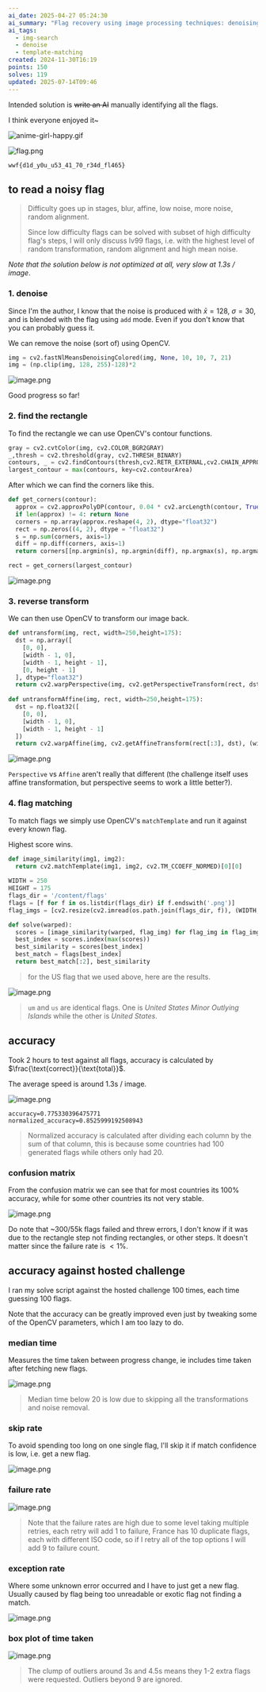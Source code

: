 ```yaml
---
ai_date: 2025-04-27 05:24:30
ai_summary: "Flag recovery using image processing techniques: denoising, contour detection, and template matching."
ai_tags:
  - img-search
  - denoise
  - template-matching
created: 2024-11-30T16:19
points: 150
solves: 119
updated: 2025-07-14T09:46
---
```


Intended solution is ~~write an AI~~ manually identifying all the flags.

I think everyone enjoyed it~

![anime-girl-happy.gif](https://res.cloudinary.com/kumonochisanaka/image/upload/v1733003711/2024/11/a496abdc109a17b9e6891a9510d9f51e.gif)

![flag.png](https://res.cloudinary.com/kumonochisanaka/image/upload/v1733004816/2024/11/e212104933871bd5f223a0cc0f7f8a43.png)

```flag
wwf{d1d_y0u_u53_41_70_r34d_fl465}
```

## to read a noisy flag

> Difficulty goes up in stages, blur, affine, low noise, more noise, random alignment.
>
> Since low difficulty flags can be solved with subset of high difficulty flag's steps, I will only discuss lv99 flags, i.e. with the highest level of random transformation, random alignment and high mean noise.

*Note that the solution below is not optimized at all, very slow at 1.3s / image*.
### 1. denoise

Since I'm the author, I know that the noise is produced with $\bar{x}=128$, $\sigma=30$, and is blended with the flag using `add` mode. Even if you don't know that you can probably guess it.

We can remove the noise (sort of) using OpenCV.

```python
img = cv2.fastNlMeansDenoisingColored(img, None, 10, 10, 7, 21)
img = (np.clip(img, 128, 255)-128)*2
```

![image.png](https://res.cloudinary.com/kumonochisanaka/image/upload/v1733097250/2024/12/5c9a2ce2060d3fca12bc018928efe80c.png)

Good progress so far!

### 2. find the rectangle

To find the rectangle we can use OpenCV's contour functions.

```python
gray = cv2.cvtColor(img, cv2.COLOR_BGR2GRAY)
_,thresh = cv2.threshold(gray, cv2.THRESH_BINARY)
contours, _ = cv2.findContours(thresh,cv2.RETR_EXTERNAL,cv2.CHAIN_APPROX_SIMPLE)
largest_contour = max(contours, key=cv2.contourArea)
```

After which we can find the corners like this.

```python
def get_corners(contour):
  approx = cv2.approxPolyDP(contour, 0.04 * cv2.arcLength(contour, True), True)
  if len(approx) != 4: return None
  corners = np.array(approx.reshape(4, 2), dtype="float32")
  rect = np.zeros((4, 2), dtype = "float32")
  s = np.sum(corners, axis=1)
  diff = np.diff(corners, axis=1)
  return corners[[np.argmin(s), np.argmin(diff), np.argmax(s), np.argmax(diff)]]

rect = get_corners(largest_contour)
```

![image.png](https://res.cloudinary.com/kumonochisanaka/image/upload/v1733097261/2024/12/50b7451e1dfb963f3a5e50bbbc3ef2cc.png)

### 3. reverse transform

We can then use OpenCV to transform our image back.

```python
def untransform(img, rect, width=250,height=175):
  dst = np.array([
    [0, 0],
    [width - 1, 0],
    [width - 1, height - 1],
    [0, height - 1]
  ], dtype="float32")
  return cv2.warpPerspective(img, cv2.getPerspectiveTransform(rect, dst), (width, height))
  
def untransformAffine(img, rect, width=250,height=175):
  dst = np.float32([
    [0, 0],
    [width - 1, 0],
    [width - 1, height - 1]
  ])
  return cv2.warpAffine(img, cv2.getAffineTransform(rect[:3], dst), (width, height))
```

![image.png](https://res.cloudinary.com/kumonochisanaka/image/upload/v1733097777/2024/12/dfa4c1f2696c99a33730f8db02df7c15.png)

`Perspective` vs `Affine` aren't really that different (the challenge itself uses affine transformation, but perspective seems to work a little better?).

### 4. flag matching

To match flags we simply use OpenCV's `matchTemplate` and run it against every known flag.

Highest score wins.

```python
def image_similarity(img1, img2):
  return cv2.matchTemplate(img1, img2, cv2.TM_CCOEFF_NORMED)[0][0]
  
WIDTH = 250
HEIGHT = 175
flags_dir = '/content/flags'
flags = [f for f in os.listdir(flags_dir) if f.endswith('.png')]
flag_imgs = [cv2.resize(cv2.imread(os.path.join(flags_dir, f)), (WIDTH, HEIGHT)) for f in flags]

def solve(warped):
  scores = [image_similarity(warped, flag_img) for flag_img in flag_imgs]
  best_index = scores.index(max(scores))
  best_similarity = scores[best_index]
  best_match = flags[best_index]
  return best_match[:2], best_similarity
```

> for the US flag that we used above, here are the results.

![image.png](https://res.cloudinary.com/kumonochisanaka/image/upload/v1733101494/2024/12/81d3e0199242044e72bccdf8b25f4bb2.png)

> `um` and `us` are identical flags. One is *United States Minor Outlying Islands* while the other is *United States*.

## accuracy

Took 2 hours to test against all flags, accuracy is calculated by $\frac{\text{correct}}{\text{total}}$.

The average speed is around 1.3s / image.

![image.png](https://res.cloudinary.com/kumonochisanaka/image/upload/v1733096445/2024/12/d7360351bf4b0db40029cf21b9e541bc.png)

```
accuracy=0.775330396475771
normalized_accuracy=0.8525999192508943
```

> Normalized accuracy is calculated after dividing each column by the sum of that column, this is because some countries had 100 generated flags while others only had 20.

### confusion matrix

From the confusion matrix we can see that for most countries its 100% accuracy, while for some other countries its not very stable.

![image.png](https://res.cloudinary.com/kumonochisanaka/image/upload/v1733101724/2024/12/0442c8e92bdef8938aeccdba313f31b0.png)

Do note that ~300/55k flags failed and threw errors, I don't know if it was due to the rectangle step not finding rectangles, or other steps. It doesn't matter since the failure rate is $<1\%$.

## accuracy against hosted challenge

I ran my solve script against the hosted challenge 100 times, each time guessing 100 flags.

Note that the accuracy can be greatly improved even just by tweaking some of the OpenCV parameters, which I am too lazy to do.

### median time
Measures the time taken between progress change, ie includes time taken after fetching new flags.

![image.png](https://res.cloudinary.com/kumonochisanaka/image/upload/v1733179235/2024/12/085833302e83fbd84731551dc931a82b.png)

> Median time below 20 is low due to skipping all the transformations and noise removal.

### skip rate
To avoid spending too long on one single flag, I'll skip it if match confidence is low, i.e. get a new flag.

![image.png](https://res.cloudinary.com/kumonochisanaka/image/upload/v1733179434/2024/12/5d298e0fb989a535b552042fc0402275.png)

### failure rate
![image.png](https://res.cloudinary.com/kumonochisanaka/image/upload/v1733179482/2024/12/b79a92bc8c148f7b1e22e1080055ee08.png)

> Note that the failure rates are high due to some level taking multiple retries, each retry will add 1 to failure, France has 10 duplicate flags, each with different ISO code, so if I retry all of the top options I will add 9 to failure count.

### exception rate

Where some unknown error occurred and I have to just get a new flag.
Usually caused by flag being too unreadable or exotic flag not finding a match.

![image.png](https://res.cloudinary.com/kumonochisanaka/image/upload/v1733179699/2024/12/beb412934485d917c8a6002203cffa0b.png)

### box plot of time taken

![image.png](https://res.cloudinary.com/kumonochisanaka/image/upload/v1733179964/2024/12/0f50f5352cffd740281a4985b9a9a496.png)

> The clump of outliers around 3s and 4.5s means they 1-2 extra flags were requested.
> Outliers beyond 9 are ignored.